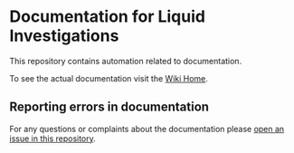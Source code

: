 # Documentation for Liquid Investigations 

This repository contains automation related to documentation.

To see the actual documentation visit the [Wiki Home](https://github.com/liquidinvestigations/docs/wiki).

## Reporting errors in documentation

For any questions or complaints about the documentation please [open an issue in this repository](https://github.com/liquidinvestigations/docs/pulls).
